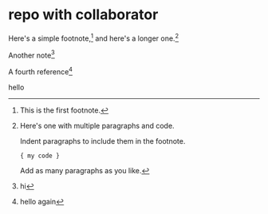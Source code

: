 # repo with collaborator

Here's a simple footnote,[^1] and here's a longer one.[^2]

Another note[^3]

A fourth reference[^4]

hello

[^1]: This is the first footnote.

[^2]: Here's one with multiple paragraphs and code.

    Indent paragraphs to include them in the footnote.

    `{ my code }`

    Add as many paragraphs as you like.
    
 [^3]: hi
 
 [^4]: hello again
